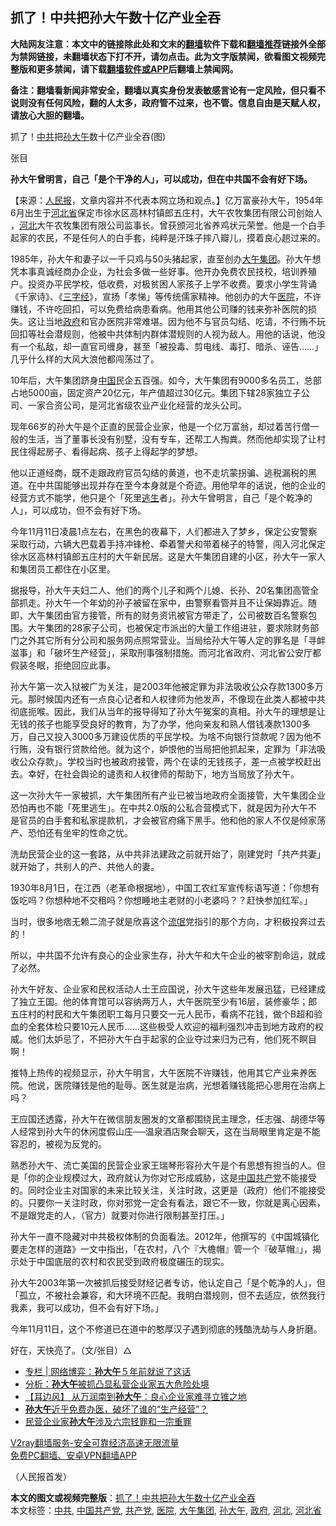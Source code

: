  <h2>抓了！中共把孙大午数十亿产业全吞</h2> <p class="notice"><b>大陆网友注意：本文中的链接除此处和文末的<a href="https://github.com/bannedbook/fanqiang" >翻墙</a>软件下载和<a href="https://github.com/killgcd/justmysocks/blob/master/README.md">翻墙推荐</a>链接外全部为禁网链接，未翻墙状态下打不开，请勿点击。此为文字版禁闻，欲看图文视频完整版和更多禁闻，请下载<a href="https://github.com/bannedbook/fanqiang">翻墙软件或APP</a>后翻墙上禁闻网。</p><p>备注：翻墙看新闻非常安全，翻墙以真实身份发表敏感言论有一定风险，但只看不说则没有任何风险，翻的人太多，政府管不过来，也不管。信息自由是天赋人权，请放心大胆的翻墙。</b></p>  <div class="entry"> <p>抓了！<a href="https://www.bannedbook.org/bnews/tag/%e4%b8%ad%e5%85%b1/" class="st_tag internal_tag" rel="tag" title="标签 中共 下的日志">中共</a>把<a href="https://www.bannedbook.org/bnews/tag/%e5%ad%99%e5%a4%a7%e5%8d%88/" class="st_tag internal_tag" rel="tag" title="标签 孙大午 下的日志">孙大午</a>数十亿产业全吞(图)</p> <p>	张目</p> <p><a target=_blank href=https://www.renminbao.com/rmb/article_images/2020/11/18/201118sundawu01.jpg></a></p> <p><b>孙大午曾明言，自己「是个干净的人」，可以成功，但在中共国不会有好下场。</b></p> <p>【来源：<span class='wp_keywordlink_affiliate'><a href="https://renminbao.com/" title="人民报" target="_blank">人民报</a></span>，文章内容并不代表本网立场和观点。】亿万富豪孙大午，1954年6月出生于<a href="https://www.bannedbook.org/bnews/tag/%E6%B2%B3%E5%8C%97%E7%9C%81/" class="st_tag internal_tag" rel="tag" title="标签 河北省 下的日志">河北省</a>保定市徐水区高林村镇郎五庄村，大午农牧集团有限公司创始人 ，<a href="https://www.bannedbook.org/bnews/tag/%e6%b2%b3%e5%8c%97/" class="st_tag internal_tag" rel="tag" title="标签 河北 下的日志">河北</a>大午农牧集团有限公司监事长。曾获颁河北省养鸡状元荣誉。他是一个白手起家的农民，不是任何人的白手套，纯粹是汗珠子摔八瓣儿，摸着良心趟过来的。</p> <p>1985年，孙大午和妻子以一千只鸡与50头猪起家，直至创办<a href="https://www.bannedbook.org/bnews/tag/%e5%a4%a7%e5%8d%88%e9%9b%86%e5%9b%a2/" class="st_tag internal_tag" rel="tag" title="标签 大午集团 下的日志">大午集团</a>。孙大午想凭本事真诚经商办企业，为社会多做一些好事。他开办免费农民技校，培训养殖户。投资办平民学校，低收费，对极贫困人家孩子上学不收费。要求小学生背诵《千家诗》、《<span class='wp_keywordlink'><a href="https://www.bannedbook.org/forum24/topic4746.html" title="《三字经》原文+录音+译文" target="_blank">三字经</a></span>》，宣扬「孝悌」等传统儒家精神。他创办的大午<a href="https://www.bannedbook.org/bnews/tag/%E5%8C%BB%E9%99%A2/" class="st_tag internal_tag" rel="tag" title="标签 医院 下的日志">医院</a>，不许赚钱，不许吃回扣，可以免费给病患看病。他用其他公司赚的钱来弥补医院的损失。这让当地<a href="https://www.bannedbook.org/bnews/tag/%e6%94%bf%e5%ba%9c/" class="st_tag internal_tag" rel="tag" title="标签 政府 下的日志">政府</a>和官办医院非常难堪。因为他不与官员勾结、吃请，不行贿不玩回扣等社会潜规则，他被中共体制内群体潜规则的人视为敌人。用他的话说，他没有一个私敌，却一直官司缠身，甚至「被投毒、剪电线、毒打、暗杀、诬告……」几乎什么样的大风大浪他都闯荡过了。</p>  <p>10年后，大午集团跻身<span class='wp_keywordlink_affiliate'><a href="https://www.bannedbook.org/" title="中国" target="_blank">中国</a></span>民企五百强。如今，大午集团有9000多名员工，总部占地5000亩，固定资产20亿元，年产值超过30亿元。集团下辖28家独立子公司、一家合资公司，是河北省级农业产业化经营的龙头公司。</p> <p>现年66岁的孙大午是个正直的民营企业家，他是一个亿万富翁，却过着苦行僧一般的生活，当了董事长没有别墅，没有专车，还帮工人掏粪。然而他却实现了让村民住得起房子、看得起病、孩子上得起学的梦想。</p> <p>他以正道经商，既不走跟政府官员勾结的黄道，也不走坑蒙拐骗、逃税漏税的黑道。在中共国能够出现并存在至今本身就是个奇迹。用他早年的话说，他的企业的经营方式不能学，他只是个「死里<span class='wp_keywordlink'><a href="https://www.bannedbook.org/forum5/topic38.html" title="劫难逃生有秘诀" target="_blank">逃生</a></span>者」。孙大午曾明言，自己「是个乾净的人」，可以成功，但不会有好下场。</p> <p>今年11月11日凌晨1点左右，在黑色的夜幕下，人们都进入了梦乡，保定公安警察采取行动，六辆大巴载着手持冲锋枪、牵着警犬和带着梯子的特警，闯入河北保定徐水区高林村镇郎五庄村的大午新民居。这是大午集团自建的小区，孙大午一家人和集团员工都住在小区里。</p> <p>据报导，孙大午夫妇二人、他们的两个儿子和两个儿媳、长孙、20名集团高管全部抓走。孙大午一个年幼的孙子被留在家中，由警察看管并且不让保姆靠近。随即，大午集团由官方接管，所有的财务资讯被官方带走了，公司被数百名警察包围。大午集团的28家子公司，也被保定市派出的大量工作组进驻，要求除财务部门之外其它所有分公司和服务网点照常营业。当局给孙大午等人定的罪名是「寻衅滋事」和「破坏生产经营」，采取刑事强制措施。而河北省政府、河北省公安厅都假装冬眠，拒绝回应此事。</p> <p>孙大午第一次入狱被广为关注，是2003年他被定罪为非法吸收公众存款1300多万元。那时候国内还有一点良心记者和人权律师为他发声，不像现在此类人都被中共彻底扼喉。因此，我们从当年的报导得知了孙大午冤案的真相。孙大午的理想是让无钱的孩子也能享受良好的教育，为了办学，他向亲友和熟人借钱凑款1300多万，自己又投入3000多万建设优质的平民学校。为啥不向银行贷款呢？因为他不行贿，没有银行贷款给他。就为这个，妒恨他的当局把他抓起来，定罪为「非法吸收公众存款」。学校当时也被政府接管，两个在读的无钱孩子，差一点被学校赶出去。幸好，在社会舆论的谴责和人权律师的帮助下，地方当局放了孙大午。</p>  <p>这一次孙大午一家被抓，大午集团所有产业已被当地政府全面接管，大午集团企业恐怕再也不能「死里逃生」。在中共2.0版的公私合营模式下，就是因为孙大午不是官员的白手套和私家提款机，才会被官府痛下黑手。他和他的家人不仅是倾家荡产、恐怕还有坐牢的性命之忧。</p> <p>洗劫民营企业的这一套路，从中共非法建政之前就开始了，刚建党时「共产共妻」就开始了，共别人的产、共他人的妻。</p> <p>1930年8月1日，在江西（老革命根据地），中国工农红军宣传标语写道：「你想有饭吃吗？你想种地不交租吗？你想睡地主老财的小老婆吗？？赶快参加红军。」</p> <p>当时，很多地痞无赖二流子就是欣喜这个<span class='wp_keywordlink'><a href="https://www.bannedbook.org/forum11/topic282.html" title="禁片：评中国共产党的流氓本性" target="_blank">流氓</a></span>党指引的那个方向，才积极投奔过去的！</p> <p>所以，中共国不允许有良心的企业家生存，孙大午和大午企业的被宰割命运，就成了必然。</p> <p>孙大午好友、企业家和民权活动人士王应国说，孙大午这些年发展迅猛，已经建成了独立王国。他的体育馆可以容纳两万人，大午医院至少有16层，装修豪华；郎五庄村的村民和大午集团职工每月只要交一元人民币，看病不花钱，做个B超和验血的全套体检只要10元人民币……这些极受人欢迎的福利强烈冲击到地方政府的权威。他们太妒忌了，不把孙大午白手起家的企业夺过来归为己有，他们死不瞑目啊！</p>  <p>推特上热传的视频显示，孙大午明言，大午医院不许赚钱，他用其它产业来养医院。他说，医院赚钱是他的耻辱。医生就是治病，光想着赚钱能把心思用在治病上吗？</p> <p>王应国还透露，孙大午在微信朋友圈发的文章都围绕民主理念，任志强、胡德华等人经常到孙大午的休闲度假山庄──温泉酒店聚会聊天，这在当局眼里肯定是不能容忍的，被视为反党的。</p> <p>熟悉孙大午、流亡美国的民营企业家王瑞琴形容孙大午是个有思想有担当的人。但是「你的企业规模过大，政府就认为你对它形成威胁，这是<a href="https://www.bannedbook.org/bnews/tag/%e4%b8%ad%e5%9b%bd%e5%85%b1%e4%ba%a7%e5%85%9a/" class="st_tag internal_tag" rel="tag" title="标签 中国共产党 下的日志">中国共产党</a>不能接受的。同时企业主对国家的未来比较关注，关注时政，这更是（政府）他们不能接受的。只要你一关注时政，你对邪党一定会有看法，跟它不一致，你就是离心因素，不是跟党走的人，（官方）就要对你进行限制甚至打压。」</p> <p>孙大午一直不隐藏对中共极权体制的负面看法。2012年，他撰写的《中国城镇化要走怎样的道路》一文中指出，「在农村，八个『大檐帽』管一个『破草帽』」，揭示处于中国底层的农村和农民受到政府极度碾压的现实。</p> <p>孙大午2003年第一次被抓后接受财经记者专访，他认定自己「是个乾净的人」，但「孤立，不被社会兼容，和大环境不匹配。我明白潜规则，但不去适应，依然我行我素，我可以成功，但不会有好下场。」</p> <p>今年11月11日，这个不修道已在道中的憨厚汉子遇到彻底的残酷洗劫与人身折磨。</p>  <p>好在，天快亮了。（文/张目）△</p> <ul class='op-related-articles' title='相关阅读'> <li><a href='https://www.bannedbook.org/bnews/ssgc/20201119/1433295.html' target='_blank'>专栏 | 网络博弈：<b>孙大午</b>５年前就说了这话</a></li> <li><a href='https://www.bannedbook.org/bnews/comments/20201119/1433238.html' target='_blank'>分析：<b>孙大午</b>被抓凸显私营企业家五大危险处境</a></li> <li><a href='https://www.bannedbook.org/bnews/headline/20201118/1432888.html' target='_blank'>【耳边风】 从万润南到<b>孙大午</b>：良心企业家难寻立锥之地</a></li> <li><a href='https://www.bannedbook.org/bnews/headline/20201118/1432874.html' target='_blank'><b>孙大午</b>近乎免费办医，破坏了谁的“生产经营”？</a></li> <li><a href='https://www.bannedbook.org/bnews/baitai/20201117/1432407.html' target='_blank'>民营企业家<b>孙大午</b>涉及六宗轻罪和一宗重罪</a></li> </ul> <p class="texttj"> <a href="https://www.bannedbook.org/forum23/topic22702.html" target="_blank">V2ray翻墙服务-安全可靠经济高速无限流量</a><br/> <a href="https://github.com/bannedbook/fanqiang/wiki/%E7%A6%81%E9%97%BB%E7%BD%91%E5%AE%89%E5%8D%93%E7%BF%BB%E5%A2%99%E6%96%B0%E9%97%BBAPP" target="_blank">免费PC翻墙、安卓VPN翻墙APP</a></p><p>（人民报首发）</p><a name='sharetosocial'></a>       <div><b>本文的图文或视频完整版</b>：<a href='https://www.bannedbook.org/bnews/ccpdope/20201119/1433370.html'>抓了！中共把孙大午数十亿产业全吞</a></div>  </div><!--END ENTRY--> <div class="postfooter"> <div>本文标签：<a href="https://www.bannedbook.org/bnews/tag/%e4%b8%ad%e5%85%b1/" rel="tag">中共</a>, <a href="https://www.bannedbook.org/bnews/tag/%e4%b8%ad%e5%9b%bd%e5%85%b1%e4%ba%a7%e5%85%9a/" rel="tag">中国共产党</a>, <a href="https://www.bannedbook.org/bnews/tag/%e5%85%b1%e4%ba%a7%e5%85%9a/" rel="tag">共产党</a>, <a href="https://www.bannedbook.org/bnews/tag/%E5%8C%BB%E9%99%A2/" rel="tag">医院</a>, <a href="https://www.bannedbook.org/bnews/tag/%e5%a4%a7%e5%8d%88%e9%9b%86%e5%9b%a2/" rel="tag">大午集团</a>, <a href="https://www.bannedbook.org/bnews/tag/%e5%ad%99%e5%a4%a7%e5%8d%88/" rel="tag">孙大午</a>, <a href="https://www.bannedbook.org/bnews/tag/%e6%94%bf%e5%ba%9c/" rel="tag">政府</a>, <a href="https://www.bannedbook.org/bnews/tag/%e6%b2%b3%e5%8c%97/" rel="tag">河北</a>, <a href="https://www.bannedbook.org/bnews/tag/%E6%B2%B3%E5%8C%97%E7%9C%81/" rel="tag">河北省</a></div>  </div><!--END POSTFOOTER--> 